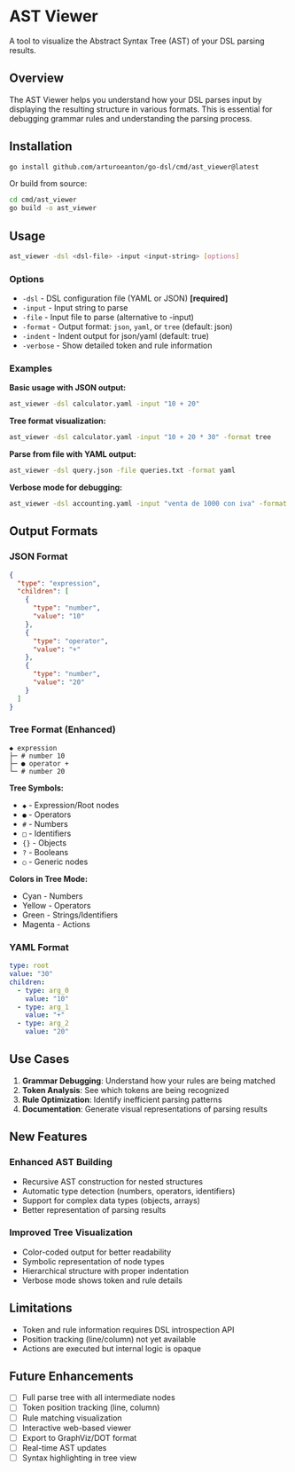 # AST Viewer

A tool to visualize the Abstract Syntax Tree (AST) of your DSL parsing results.

## Overview

The AST Viewer helps you understand how your DSL parses input by displaying the resulting structure in various formats. This is essential for debugging grammar rules and understanding the parsing process.

## Installation

```bash
go install github.com/arturoeanton/go-dsl/cmd/ast_viewer@latest
```

Or build from source:

```bash
cd cmd/ast_viewer
go build -o ast_viewer
```

## Usage

```bash
ast_viewer -dsl <dsl-file> -input <input-string> [options]
```

### Options

- `-dsl` - DSL configuration file (YAML or JSON) **[required]**
- `-input` - Input string to parse
- `-file` - Input file to parse (alternative to -input)
- `-format` - Output format: `json`, `yaml`, or `tree` (default: json)
- `-indent` - Indent output for json/yaml (default: true)
- `-verbose` - Show detailed token and rule information

### Examples

**Basic usage with JSON output:**
```bash
ast_viewer -dsl calculator.yaml -input "10 + 20"
```

**Tree format visualization:**
```bash
ast_viewer -dsl calculator.yaml -input "10 + 20 * 30" -format tree
```

**Parse from file with YAML output:**
```bash
ast_viewer -dsl query.json -file queries.txt -format yaml
```

**Verbose mode for debugging:**
```bash
ast_viewer -dsl accounting.yaml -input "venta de 1000 con iva" -format tree -verbose
```

## Output Formats

### JSON Format
```json
{
  "type": "expression",
  "children": [
    {
      "type": "number",
      "value": "10"
    },
    {
      "type": "operator",
      "value": "+"
    },
    {
      "type": "number",
      "value": "20"
    }
  ]
}
```

### Tree Format (Enhanced)
```
◆ expression
├─ # number 10
├─ ● operator +
└─ # number 20
```

**Tree Symbols:**
- `◆` - Expression/Root nodes
- `●` - Operators
- `#` - Numbers
- `□` - Identifiers
- `{}` - Objects
- `?` - Booleans
- `○` - Generic nodes

**Colors in Tree Mode:**
- Cyan - Numbers
- Yellow - Operators
- Green - Strings/Identifiers
- Magenta - Actions

### YAML Format
```yaml
type: root
value: "30"
children:
  - type: arg_0
    value: "10"
  - type: arg_1
    value: "+"
  - type: arg_2
    value: "20"
```

## Use Cases

1. **Grammar Debugging**: Understand how your rules are being matched
2. **Token Analysis**: See which tokens are being recognized
3. **Rule Optimization**: Identify inefficient parsing patterns
4. **Documentation**: Generate visual representations of parsing results

## New Features

### Enhanced AST Building
- Recursive AST construction for nested structures
- Automatic type detection (numbers, operators, identifiers)
- Support for complex data types (objects, arrays)
- Better representation of parsing results

### Improved Tree Visualization
- Color-coded output for better readability
- Symbolic representation of node types
- Hierarchical structure with proper indentation
- Verbose mode shows token and rule details

## Limitations

- Token and rule information requires DSL introspection API
- Position tracking (line/column) not yet available
- Actions are executed but internal logic is opaque

## Future Enhancements

- [ ] Full parse tree with all intermediate nodes
- [ ] Token position tracking (line, column)
- [ ] Rule matching visualization
- [ ] Interactive web-based viewer
- [ ] Export to GraphViz/DOT format
- [ ] Real-time AST updates
- [ ] Syntax highlighting in tree view
